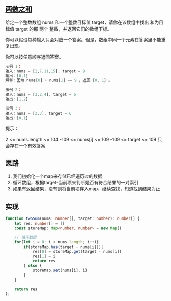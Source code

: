 ## [两数之和](https://leetcode.cn/problems/two-sum/)

给定一个整数数组 nums 和一个整数目标值 target，请你在该数组中找出 和为目标值 target  的那 两个 整数，并返回它们的数组下标。

你可以假设每种输入只会对应一个答案。但是，数组中同一个元素在答案里不能重复出现。

你可以按任意顺序返回答案。

```js
示例 1：
输入：nums = [2,7,11,15], target = 9
输出：[0,1]
解释：因为 nums[0] + nums[1] == 9 ，返回 [0, 1] 。
```

```js
示例 2：
输入：nums = [3,2,4], target = 6
输出：[1,2]
```

```js
示例 3：
输入：nums = [3,3], target = 6
输出：[0,1]
```


提示：

2 <= nums.length <= 104
-109 <= nums[i] <= 109
-109 <= target <= 109
只会存在一个有效答案

## 思路

1. 我们初始化一个map来存储已经遍历过的数据
2. 循环数组，根据target-当前项来判断是否有符合结果的一对索引
3. 如果有返回结果，没有则将当前项存入map，继续查找，知道找到结果为止

## 实现

```typescript
function twoSum(nums: number[], target: number): number[] {
    let res: number[] = []
    const storeMap: Map<number, number> = new Map()

    // 循环数组
    for(let i = 0; i < nums.length; i++){
        if(storeMap.has(target - nums[i])){
            res[0] = storeMap.get(target - nums[i])
            res[1] = i
            return res
        } else {
            storeMap.set(nums[i], i)
        }
    }

    return res
};
```

